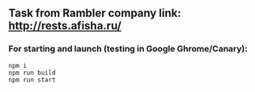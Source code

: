 ## Task from Rambler company link: http://rests.afisha.ru/

### For starting and launch (testing in Google Ghrome/Canary):

```
npm i
npm run build
npm run start

```
